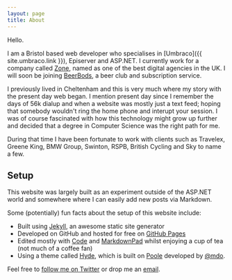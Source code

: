 ```yaml
---
layout: page
title: About
---
```


Hello.

I am a Bristol based web developer who specialises in [Umbraco]({{ site.umbraco.link }}), Episerver and ASP.NET. I currently work for a company called [Zone](https://www.zonedigital.com/uk/), named as one of the best digital agencies in the UK. I will soon be joining [BeerBods](https://beerbods.co.uk/), a beer club and subscription service.

I previously lived in Cheltenham and this is very much where my story with the present day web began. I mention present day since I remember the days of 56k dialup and when a website was mostly just a text feed; hoping that somebody wouldn't ring the home phone and interupt your session. I was of course fascinated with how this technology might grow up further and decided that a degree in Computer Science was the right path for me.

During that time I have been fortunate to work with clients such as Travelex, Greene King, BMW Group, Swinton, RSPB, British Cycling and Sky to name a few.

## Setup

This website was largely built as an experiment outside of the ASP.NET world and somewhere where I can easily add new posts via Markdown.

Some (potentially) fun facts about the setup of this website include:

* Built using [Jekyll](http://jekyllrb.com), an awesome static site generator
* Developed on GitHub and hosted for free on [GitHub Pages](https://pages.github.com)
* Edited mostly with [Code](https://code.visualstudio.com/) and [MarkdownPad](http://markdownpad.com/) whilst enjoying a cup of tea (not much of a coffee fan)
* Using a theme called [Hyde](http://hyde.getpoole.com), which is built on [Poole](https://github.com/poole) developed by [@mdo](https://twitter.com/mdo).

Feel free to [follow me on Twitter](https://twitter.com/mozzy16) or drop me an [email](mailto:hello@tcmorris.net).